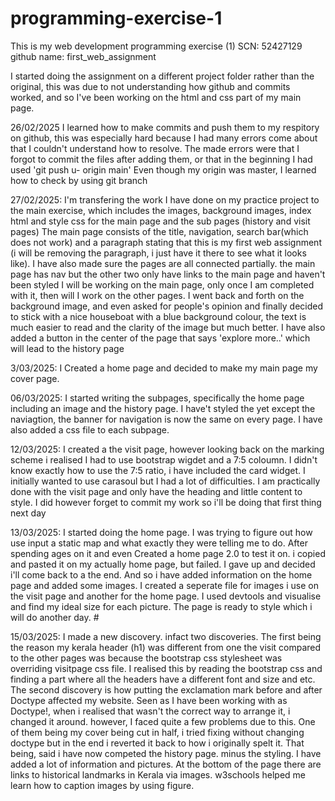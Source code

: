 # programming-exercise-1

This is my web development programming exercise (1)
SCN: 52427129
github name: first_web_assignment


I started doing the assignment on a different project folder rather than the original, this was due to
not understanding how github and commits worked, and so I've been working on the html and css part of my main page.

26/02/2025 I learned how to make commits and push them to my respitory on github,
this was especially hard because I had many errors come about that I couldn't understand how to resolve. The made errors were
that I forgot to commit the files after adding them, or that in the beginning I had used 'git push u- origin main'
Even though my origin was master, I learned how to check by using git branch


27/02/2025: I'm transfering the work I have done on my practice project to the main exercise,
which includes the images, background images, index html and style css for the main page and the sub pages (history and visit pages)
The main page consists of the title, navigation, search bar(which does not work) and a paragraph stating that this is my first web assignment 
(i will be removing the paragraph, i just have it there to see what it looks like). I have also made sure the pages are all
connected partially. the main page has nav but the other two only have links to the main page and haven't been styled
I will be working on the main page, only once I am completed with it, then will I work on the other pages.
I went back and forth on the background image, and even asked for people's opinion and finally decided to stick with a
nice houseboat with a blue background colour, the text is much easier to read and the clarity of the image but much better.
I have also added a button in the center of the page that says 'explore more..' which will lead to the history page


3/03/2025: I Created a home page and decided to make my main page my cover page.

06/03/2025: I started writing the subpages, specifically the home page including an image and the history page.
 I have't styled the yet except the naviagtion, the banner for navigation is now the same on every page. 
 I have also added a css file to each subpage. 


 12/03/2025: I created a the visit page, however looking back on the marking scheme i realised I had to use bootstrap wigdet and a 7:5
 coloumn. I didn't know exactly how to use the 7:5 ratio, i have included the card widget. I initially wanted to use carasoul but I had a lot of difficulties.
 I am practically done with the visit page and only have the heading and little content to style. I did however forget to commit my work so i'll be doing that first thing next day


 13/03/2025: I started doing the home page. I was trying to figure out how use input a static map and what exactly they were telling me to do. After spending ages on it and even Created
 a home page 2.0 to test it on. i copied and pasted it on my actually home page, but failed. I gave up and decided i'll come back to a the end. And so i have added information on the home
 page and added some images. I created a seperate file for images i use on the visit page and another for the home page. I used devtools and visualise and find my ideal size for each picture.
 The page is ready to style which i will do another day.  #


 15/03/2025: I made a new discovery. infact two discoveries. The first being the reason my kerala header (h1) was different from one the visit compared to the other pages was because
the bootstrap css stylesheet was overriding visitpage css file. I realised this by reading the bootstrap css and finding a part where all the headers have a different font and size and etc.
The second discovery is how putting the exclamation mark before and after Doctype affected my website. Seen as I have been working with as Doctype!, when i realised that wasn't the correct
way to arrange it, i changed it around. however, I faced quite a few problems due to this. One of them being my cover being cut in half, i tried fixing without changing doctype but in the end
i reverted it back to how i originally spelt it. That being, said i have now competed the history page. minus the styling.  I have added a lot of information and pictures. At the bottom
of the page there are links to historical landmarks in Kerala via images. w3schools helped me learn how to caption images by using figure.

